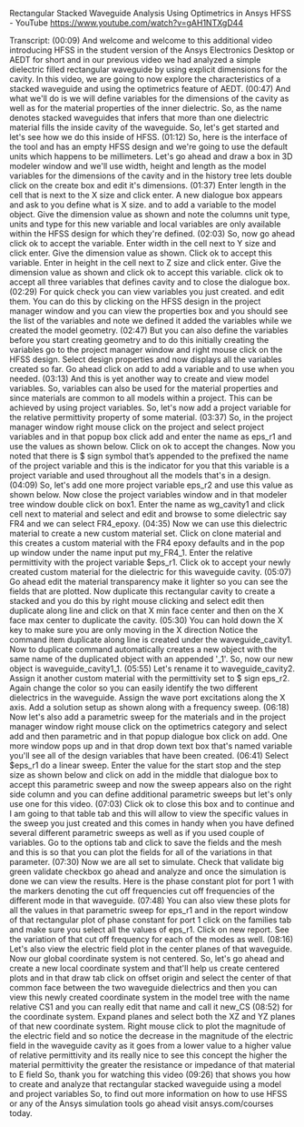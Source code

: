 Rectangular Stacked Waveguide Analysis Using Optimetrics in Ansys HFSS - YouTube
https://www.youtube.com/watch?v=gAH1NTXgD44

Transcript:
(00:09) And welcome and welcome to this additional video introducing HFSS in the student version of the Ansys Electronics Desktop or AEDT for short and in our previous video we had analyzed a simple dielectric filled rectangular waveguide by using explicit dimensions for the cavity. In this video, we are going to now explore the characteristics of a stacked waveguide and using the optimetrics feature of AEDT.
(00:47) And what we'll do is we will define variables for the dimensions of the cavity as well as for the material properties of the inner dielectric. So, as the name denotes stacked waveguides that infers that more than one dielectric material fills the inside cavity of the waveguide. So, let's get started and let's see how we do this inside of HFSS.
(01:12) So, here is the interface of the tool and has an empty HFSS design and we're going to use the default units which happens to be millimeters. Let's go ahead and draw a box in 3D modeler window and we'll use width, height and length as the model variables for the dimensions of the cavity and in the history tree lets double click on the create box and edit it's dimensions.
(01:37) Enter length in the cell that is next to the X size and click enter. A new dialogue box appears and ask to you define what is X size. and to add a variable to the model object. Give the dimension value as shown and note the columns unit type, units and type for this new variable and local variables are only available within the HFSS design for which they're defined.
(02:03) So, now go ahead click ok to accept the variable. Enter width in the cell next to Y size and click enter. Give the dimension value as shown. Click ok to accept this variable. Enter in height in the cell next to Z size and click enter. Give the dimension value as shown and click ok to accept this variable. click ok to accept all three variables that defines cavity and to close the dialogue box.
(02:29) For quick check you can view variables you just created. and edit them. You can do this by clicking on the HFSS design in the project manager window and you can view the properties box and you should see the list of the variables and note we defined it added the variables while we created the model geometry.
(02:47) But you can also define the variables before you start creating geometry and to do this initially creating the variables go to the project manager window and right mouse click on the HFSS design. Select design properties and now displays all the variables created so far. Go ahead click on add to add a variable and to use when you needed.
(03:13) And this is yet another way to create and view model variables. So, variables can also be used for the material properties and since materials are common to all models within a project. This can be achieved by using project variables. So, let's now add a project variable for the relative permittivity property of some material.
(03:37) So, in the project manager window right mouse click on the project and select project variables and in that popup box click add and enter the name as eps_r1 and use the values as shown below. Click on ok to accept the changes. Now you noted that there is $ sign symbol that’s appended to the prefixed the name of the project variable and this is the indicator for you that this variable is a project variable and used throughout all the models that's in a design.
(04:09) So, let's add one more project variable eps_r2 and use this value as shown below. Now close the project variables window and in that modeler tree window double click on box1. Enter the name as wg_cavity1 and click cell next to material and select and edit and browse to some dielectric say FR4 and we can select FR4_epoxy.
(04:35) Now we can use this dielectric material to create a new custom material set. Click on clone material and this creates a custom material with the FR4 epoxy defaults and in the pop up window under the name input put my_FR4_1. Enter the relative permittivity with the project variable $eps_r1. Click ok to accept your newly created custom material for the dielectric for this waveguide cavity.
(05:07) Go ahead edit the material transparency make it lighter so you can see the fields that are plotted. Now duplicate this rectangular cavity to create a stacked and you do this by right mouse clicking and select edit then duplicate along line and click on that X min face center and then on the X face max center to duplicate the cavity.
(05:30) You can hold down the X key to make sure you are only moving in the X direction Notice the command item duplicate along line is created under the waveguide_cavity1. Now to duplicate command automatically creates a new object with the same name of the duplicated object with an appended '_1'. So, now our new object is waveguide_cavity1_1.
(05:55) Let's rename it to waveguide_cavity2. Assign it another custom material with the permittivity set to $ sign eps_r2. Again change the color so you can easily identify the two different dielectrics in the waveguide. Assign the wave port excitations along the X axis. Add a solution setup as shown along with a frequency sweep.
(06:18) Now let's also add a parametric sweep for the materials and in the project manager window right mouse click on the optimetrics category and select add and then parametric and in that popup dialogue box click on add. One more window pops up and in that drop down text box that's named variable you'll see all of the design variables that have been created.
(06:41) Select $eps_r1 do a linear sweep. Enter the value for the start stop and the step size as shown below and click on add in the middle that dialogue box to accept this parametric sweep and now the sweep appears also on the right side column and you can define additional parametric sweeps but let's only use one for this video.
(07:03) Click ok to close this box and to continue and I am going to that table tab and this will allow to view the specific values in the sweep you just created and this comes in handy when you have defined several different parametric sweeps as well as if you used couple of variables. Go to the options tab and click to save the fields and the mesh and this is so that you can plot the fields for all of the variations in that parameter.
(07:30) Now we are all set to simulate. Check that validate big green validate checkbox go ahead and analyze and once the simulation is done we can view the results. Here is the phase constant plot for port 1 with the markers denoting the cut off frequencies cut off frequencies of the different mode in that waveguide.
(07:48) You can also view these plots for all the values in that parametric sweep for eps_r1 and in the report window of that rectangular plot of phase constant for port 1 click on the families tab and make sure you select all the values of eps_r1. Click on new report. See the variation of that cut off frequency for each of the modes as well.
(08:16) Let's also view the electric field plot in the center planes of that waveguide. Now our global coordinate system is not centered. So, let's go ahead and create a new local coordinate system and that'll help us create centered plots and in that draw tab click on offset origin and select the center of that common face between the two waveguide dielectrics and then you can view this newly created coordinate system in the model tree with the name relative CS1 and you can really edit that name and call it new_CS
(08:52) for the coordinate system. Expand planes and select both the XZ and YZ planes of that new coordinate system. Right mouse click to plot the magnitude of the electric field and so notice the decrease in the magnitude of the electric field in the waveguide cavity as it goes from a lower value to a higher value of relative permittivity and its really nice to see this concept the higher the material permittivity the greater the resistance or impedance of that material to E field So, thank you for watching this video
(09:26) that shows you how to create and analyze that rectangular stacked waveguide using a model and project variables So, to find out more information on how to use HFSS or any of the Ansys simulation tools go ahead visit ansys.com/courses today.
